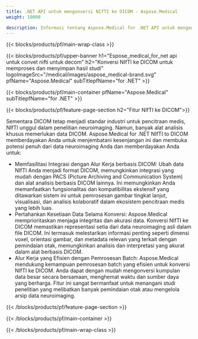 ```yaml
---
title: .NET API untuk mengonversi NIfTI ke DICOM - Aspose.Medical
weight: 10000

description: Informasi tentang Aspose.Medical for .NET API untuk mengonversi NIfTI ke DICOM
---
```


{{< blocks/products/pf/main-wrap-class >}}

{{< blocks/products/pf/upper-banner h1="Espose_medical_for_net api untuk convet nifti untuk decom" h2="Konversi NIfTI ke DICOM untuk memproses dan menyimpan hasil studi" logoImageSrc="/medical/images/aspose_medical-brand.svg" pfName="Aspose.Medical" subTitlepfName="for .NET" >}}

{{< blocks/products/pf/main-container pfName="Aspose.Medical" subTitlepfName="for .NET" >}}

{{< blocks/products/pf/feature-page-section h2="Fitur NIfTI ke DICOM">}}

<p>Sementara DICOM tetap menjadi standar industri untuk pencitraan medis, NIfTI unggul dalam penelitian neuroimaging. Namun, banyak alat analisis khusus memerlukan data DICOM. Aspose.Medical for .NET NIfTI to DICOM memberdayakan Anda untuk menjembatani kesenjangan ini dan membuka potensi penuh dari data neuroimaging Anda dan memberdayakan Anda untuk:</p>

<ul>
<li>Memfasilitasi Integrasi dengan Alur Kerja berbasis DICOM: Ubah data NIfTI Anda menjadi format DICOM, memungkinkan integrasi yang mudah dengan PACS (Picture Archiving and Communication System) dan alat analisis berbasis DICOM lainnya. Ini memungkinkan Anda memanfaatkan fungsionalitas dan kompatibilitas ekstensif yang ditawarkan sistem ini untuk pemrosesan gambar tingkat lanjut, visualisasi, dan analisis kolaboratif dalam ekosistem pencitraan medis yang lebih luas.</li>
<li>Pertahankan Kesetiaan Data Selama Konversi: Aspose.Medical memprioritaskan menjaga integritas dan akurasi data. Konversi NIfTI ke DICOM memastikan representasi setia dari data neuroimaging asli dalam file DICOM. Ini termasuk melestarikan informasi penting seperti dimensi voxel, orientasi gambar, dan metadata relevan yang terkait dengan pemindaian otak, memungkinkan analisis dan interpretasi yang akurat dalam alat berbasis DICOM.</li>
<li>Alur Kerja yang Efisien dengan Pemrosesan Batch: Aspose.Medical mendukung kemampuan pemrosesan batch yang efisien untuk konversi NIfTI ke DICOM. Anda dapat dengan mudah mengonversi kumpulan data besar secara bersamaan, menghemat waktu dan sumber daya yang berharga. Fitur ini sangat bermanfaat untuk menangani studi penelitian yang melibatkan banyak pemindaian otak atau mengelola arsip data neuroimaging.</li>
</ul>

{{< /blocks/products/pf/feature-page-section >}}

{{< /blocks/products/pf/main-container >}}

{{< /blocks/products/pf/main-wrap-class >}}